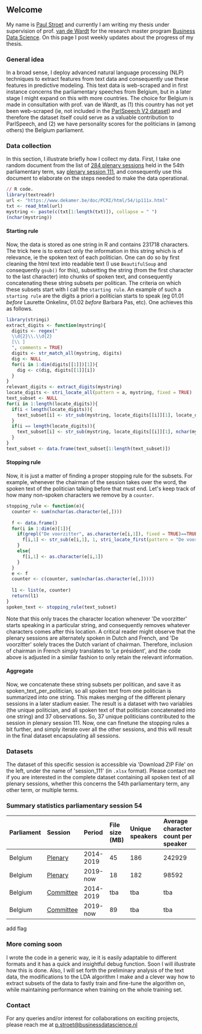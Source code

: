 ## Welcome
My name is [Paul Stroet](https://paulstroet.netlify.app/) and currently I am writing my thesis under supervision of prof. [van de Wardt](http://www.marcvandewardt.com/) for the research master program [Business Data Science](https://businessdatascience.nl/home). On this page I post weekly updates about the progress of my thesis. 

### General idea
In a broad sense, I deploy advanced natural language processing (NLP) techniques to extract features from text data and consequently use these features in predictive modeling. This text data is web-scraped and in first instance concerns the parliamentary speeches from Belgium, but in a later stage I might expand on this with more countries. The choice for Belgium is made in consultation with prof. van de Wardt, as (1) this country has not yet been web-scraped (ie, not included in the [ParlSpeech V2 dataset](https://dataverse.harvard.edu/dataset.xhtml?persistentId=doi:10.7910/DVN/L4OAKN)) and therefore the dataset itself could serve as a valuable contribution to ParlSpeech, and (2) we have personality scores for the politicians in (among others) the Belgium parliament. 

### Data collection
In this section, I illustrate briefly how I collect my data. First, I take one random document from the list of [284 plenary sessions](https://www.dekamer.be/kvvcr/showpage.cfm?section=/cricra&language=nl&cfm=dcricra.cfm?type=plen&cricra=CRI&count=all&legislat=54) held in the 54th parliamentary term, say [plenary session 111](https://www.dekamer.be/doc/PCRI/pdf/54/ip111.pdf), and consequently use this document to elaborate on the steps needed to make the data operational. 

```R
// R code.
library(textreadr)
url <- "https://www.dekamer.be/doc/PCRI/html/54/ip111x.html"
txt <- read_html(url)
mystring <- paste(c(txt[1:length(txt)]), collapse = " ")
(nchar(mystring))
```

#### Starting rule

Now, the data is stored as one string in R and contains 231718 characters. The trick here is to extract only the information in this string which is of relevance, ie the spoken text of each politician. One can do so by first cleaning the html text into readable text (I use `BeautifulSoup` and consequently `gsub()` for this), subsetting the string (from the first character to the last character) into chunks of spoken text, and consequently concatenating these string subsets per politican. The criteria on which these subsets start with I call the `starting rule`. An example of such a `starting rule` are the digits a priori a politician starts to speak (eg 01.01 _before_ Laurette Onkelinx, 01.02 _before_ Barbara Pas, etc). One achieves this as follows.

```R
library(stringi)
extract_digits <- function(mystring){
  digits <- regex("
  \\d{2}\\.\\d{2}
  [\\ ]
  ", comments = TRUE)
  digits <- str_match_all(mystring, digits)
  dig <- NULL
  for(i in 1:dim(digits[[1]])[1]){
    dig <- c(dig, digits[[1]][i])
  }
}
relevant_digits <- extract_digits(mystring)
locate_digits <- stri_locate_all(pattern = a, mystring, fixed = TRUE)
text_subset <- NULL
for(i in 1:length(locate_digits)){
  if(i < length(locate_digits)){
    text_subset[i] <- str_sub(mystring, locate_digits[[i]][1], locate_digits[[i+1]][1]-1)
  }
  if(i == length(locate_digits)){
    text_subset[i] <- str_sub(mystring, locate_digits[[i]][1], nchar(mystring))
  }
}
text_subset <- data.frame(text_subset[1:length(text_subset)])
```

#### Stopping rule
Now, it is just a matter of finding a proper stopping rule for the subsets. For example, whenever the chairman of the session takes over the word, the spoken text of the politician talking before that must end. Let's keep track of how many non-spoken characters we remove by a `counter`. 

```R
stopping_rule <- function(e){
  counter <- sum(nchar(as.character(e[,])))
  
  f <- data.frame()
  for(i in 1:dim(e)[1]){
    if(grepl("De voorzitter", as.character(e[i,1]), fixed = TRUE)==TRUE){
      f[i,1] <- str_sub(e[i,1], 1, stri_locate_first(pattern = "De voorzitter", as.character(e[i,1]), fixed = TRUE, case_insensitive=F)[1]-1)
    }
    else{
      f[i,1] <- as.character(e[i,1])
    }
  }
  e <- f
  counter <- c(counter, sum(nchar(as.character(e[,]))))
    
  l1 <- list(e, counter)
  return(l1)
}
spoken_text <- stopping_rule(text_subset)
```

Note that this only traces the character location whenever 'De voorzitter' starts speaking in a particular string, and consequently removes whatever characters comes after this location. A critical reader might observe that the plenary sessions are alternately spoken in Dutch and French, and 'De voorzitter' solely traces the Dutch variant of chairman. Therefore, inclusion of chairman in French simply translates to 'Le président', and the code above is adjusted in a similar fashion to only retain the relevant information. 

#### Aggregate

Now, we concatenate these string subsets per politican, and save it as spoken_text_per_politician, so all spoken text from one politician is summarized into one string. This makes merging of the different plenary sessions in a later stadium easier. The result is a dataset with two variables (the unique politician, and all spoken text of that politician concatenated into one string) and 37 observations. So, 37 unique politicians contributed to the session in plenary session 111. Now, one can finetune the stopping rules a bit further, and simply iterate over all the other sessions, and this will result in the final dataset encapsulating all sessions. 

### Datasets
The dataset of this specific session is accessible via 'Download ZIP File' on the left, under the name of 'session_111' (in `.xlsx` format). Please contact me if you are interested in the complete dataset containing all spoken text of all plenary sessions, whether this concerns the 54th parliamentary term, any other term, or multiple terms. 

### Summary statistics parliamentary session 54

| Parliament   | Session   | Period       | File size (MB)    | Unique speakers |Average character count per speaker |
|:-------------|:----------|:-------------|:------------------|:----------------|:-----------------------------------|
| Belgium      | [Plenary](https://www.dekamer.be/kvvcr/showpage.cfm?section=/cricra&language=nl&cfm=dcricra.cfm?type=plen&cricra=CRI&count=all&legislat=54)   | 2014-2019    | 45                | 186             | 242929                             |
| Belgium      | [Plenary](https://www.dekamer.be/kvvcr/showpage.cfm?section=/cricra&language=nl&cfm=dcricra.cfm?type=plen&cricra=CRI&count=all&legislat=55)   | 2019-now     | 18                | 182             |  98592                             |
| Belgium      | [Committee](https://www.dekamer.be/kvvcr/showpage.cfm?section=/cricra&language=nl&cfm=dcricra.cfm?type=comm&cricra=cri&count=all)   | 2014-2019     | tba                | tba             |  tba                             |
| Belgium      | [Committee](https://www.dekamer.be/kvvcr/showpage.cfm?section=/cricra&language=nl&cfm=dcricra.cfm?type=comm&cricra=CRI&count=all&legislat=55)   | 2019-now     | 89                | tba             |  tba                             |

add flag

### More coming soon
I wrote the code in a generic way, ie it is easily adaptable to different formats and it has a quick and insightful debug function. Soon I will illustrate how this is done. Also, I will set forth the preliminary analysis of the text data, the modifications to the LDA algorithm I make and a clever way how to extract subsets of the data to fastly train and fine-tune the algorithm on, while maintaining performance when training on the whole training set. 

### Contact
For any queries and/or interest for collaborations on exciting projects, please reach me at p.stroet@businessdatascience.nl
